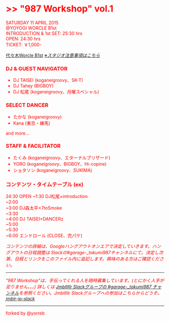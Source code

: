 <style>
<!--
body {color: red;}
-->
</style>

# >> "987 Workshop" vol.1

<hoge>SATURDAY 11 APRIL 2015  
@YOYOGI WORCLE B1st  
INTRODUCTION & 1st SET: 25:30 hrs  
OPEN: 24:30 hrs  
TICKET: ￥1,000-

[代々木Worcle B1st](http://www.studioworcle.com/yoyogi/spec/) [*※スタジオ注意事項はこちら*](http://www.studioworcle.com/yoyogi/info/352/)

### DJ & GUEST NAVIGATOR
- DJ TAISEI (koganeigroovy、SK-T)
- DJ Tahey (BIGBOY)
- DJ 松尾 (koganeigroovy、月曜スペシャル)

### SELECT DANCER
- たかな (koganeigroovy)
- Kana (東京・練馬)

and more...

### STAFF & FACILITATOR
- たくみ (koganeigroovy、エターナルブリザード)
- YORO (koganeigroovy、BIGBOY、Hi-copine)
- ショタソン (koganeigroovy、SUKIMA)

### コンテンツ・タイムテーブル (ex)

24:30 OPEN
~1:30 DJ松尾×introduction  
~2:00  
~3:00 DJ森太平×7toSmoke  
~3:30  
~4:00 DJ TAISEI×DANCERz  
~5:00  
~5:30  
~6:00 エンドロール (CLOSE、完パケ)

*コンテンツの詳細は、Googleハングアウトオンエアで決定していきます。ハングアウトの日程調整は Slackの#garage-_takumi987チャンネルにて。決定し次第、日程とリンクをこのファイル内に追記します。興味のある方はご確認ください。*

---

*"987 Workshop"は、手伝ってくれる人を随時募集しています。(とにかく人手が足りません。。。) 詳しくは [Jmblllllr Slackグループの #garage-_takumi987 チャンネル](https://jmblr-jp.slack.com/messages/garage-_takumi987/team/)を参照ください。Jmblllllr Slackグループへの参加はこちらからどうぞ。 [jmblr-jp-slack](https://jmblr-jp-slack.herokuapp.com/)*

---

forked by @yorreb
